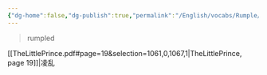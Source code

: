 ```yaml
---
{"dg-home":false,"dg-publish":true,"permalink":"/English/vocabs/Rumple/","dgPassFrontmatter":true}
---
```



> rumpled

[[TheLittlePrince.pdf#page=19&selection=1061,0,1067,1|TheLittlePrince, page 19]]|凌乱